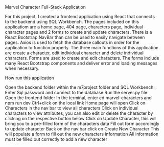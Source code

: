 Marvel Character Full-Stack Application

For this project, I created a frontend application using React that connects to the backend using SQL Workbench. The pages included on this applicatiom are a home page, 404 page, characters page, individual character pages and 2 forms to create and update characters. There is a React Bootstrap NavBar than can be used to easily navigate between pages. Axios is used to fetch the database callouts in order for the application to function properly. The three main functions of this application are create a character, edit individual character and delete individual characters. Forms are used to create and edit characters. The forms include many React Bootstrap components and deliver error and loading messages when necessary.

How run this application

Open the backend folder within the m7project folder and SQL Workbench.
Enter Sql password and connect to the database
Run the server.py file
Open the frontend folder
In the terminal, enter cd marvel-characters and npm run dev
Ctrl+click on the local link
Home page will open
Click on Characters in the nav bar to view all characters
Click on individual characters to view attributes, you can also edit or delete the character by clicking on the respective button below
Click on Update Character, this will bring you to a pre-filled form of the characters data
Fill out form accordingly to update character
Back on the nav bar click on Create New Character
This will populate a form to fill out the new characters information
All information must be filled out correctly to add a new character
